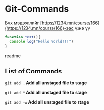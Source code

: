 # Git-Commands

Бүх мэдээллийг [https://1234.mn/course/166](https://1234.mn/course/166)-ээс үзнэ үү

```javascript
function test(){
  console.log("Hello World!!!")
}
```

readme


## List of Commands


`git add .` **Add all unstaged file to stage**  

`git add *` **Add all unstaged file to stage**  

`git add -A` **Add all unstaged file to stage**  
